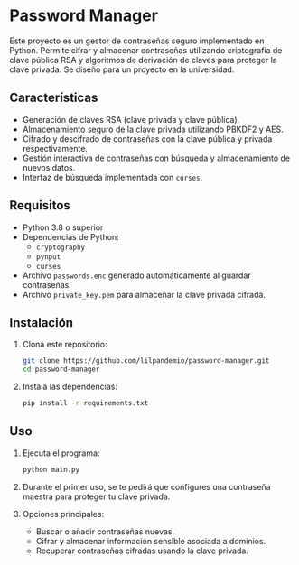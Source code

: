 # Password Manager

Este proyecto es un gestor de contraseñas seguro implementado en Python. Permite cifrar y almacenar contraseñas utilizando criptografía de clave pública RSA y algoritmos de derivación de claves para proteger la clave privada. Se diseño para un proyecto en la universidad.

## Características
- Generación de claves RSA (clave privada y clave pública).
- Almacenamiento seguro de la clave privada utilizando PBKDF2 y AES.
- Cifrado y descifrado de contraseñas con la clave pública y privada respectivamente.
- Gestión interactiva de contraseñas con búsqueda y almacenamiento de nuevos datos.
- Interfaz de búsqueda implementada con `curses`.


## Requisitos
- Python 3.8 o superior
- Dependencias de Python:
  - `cryptography`
  - `pynput`
  - `curses`
- Archivo `passwords.enc` generado automáticamente al guardar contraseñas.
- Archivo `private_key.pem` para almacenar la clave privada cifrada.


## Instalación
1. Clona este repositorio:
   ```bash
   git clone https://github.com/lilpandemio/password-manager.git
   cd password-manager
   ```

2. Instala las dependencias:
   ```bash
   pip install -r requirements.txt
   ```

## Uso
1. Ejecuta el programa:
   ```bash
   python main.py
   ```

2. Durante el primer uso, se te pedirá que configures una contraseña maestra para proteger tu clave privada. 

3. Opciones principales:
   - Buscar o añadir contraseñas nuevas.
   - Cifrar y almacenar información sensible asociada a dominios.
   - Recuperar contraseñas cifradas usando la clave privada.